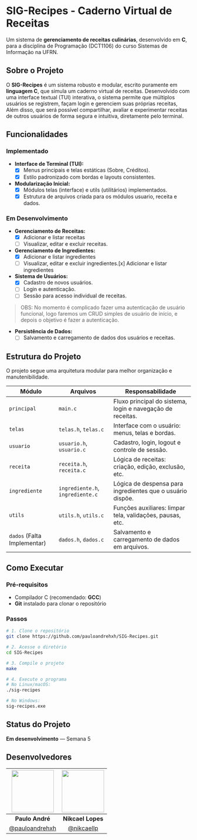# SIG-Recipes - Caderno Virtual de Receitas

Um sistema de **gerenciamento de receitas culinárias**, desenvolvido em **C**, para a disciplina de Programação (DCT1106) do curso Sistemas de Informação na UFRN.

## Sobre o Projeto

O **SIG-Recipes** é um sistema robusto e modular, escrito puramente em **linguagem C**, que simula um caderno virtual de receitas. Desenvolvido com uma interface textual (TUI) interativa, o sistema permite que múltiplos usuários se registrem, façam login e gerenciem suas próprias receitas, Além disso, que será possível compartilhar, avaliar e experimentar receitas de outros usuários de forma segura e intuitiva, diretamente pelo terminal.
## Funcionalidades

### Implementado

- **Interface de Terminal (TUI):**
  - [x] Menus principais e telas estáticas (Sobre, Créditos).
  - [x] Estilo padronizado com bordas e layouts consistentes.

- **Modularização Inicial:**
  - [x] Módulos telas (interface) e utils (utilitários) implementados.
  - [x] Estrutura de arquivos criada para os módulos usuario, receita e dados.

### Em Desenvolvimento

- **Gerenciamento de Receitas:**
  - [x] Adicionar e listar receitas
  - [ ] Visualizar, editar e excluir receitas.

- **Gerenciamento de Ingredientes:**
  - [x] Adicionar e listar ingredientes
  - [ ] Visualizar, editar e excluir ingredientes.[x] Adicionar e listar ingredientes

- **Sistema de Usuários:**
  - [x] Cadastro de novos usuários.
  - [ ] Login e autenticação.
  - [ ] Sessão para acesso individual de receitas.

>OBS: No momento é complicado fazer uma autenticação de usuário funcional, 
logo faremos um CRUD simples de usuário de início, e depois o objetivo é fazer a autenticação.

- **Persistência de Dados:**
  - [ ] Salvamento e carregamento de dados dos usuários e receitas.

## Estrutura do Projeto

O projeto segue uma arquitetura modular para melhor organização e manutenibilidade.

| Módulo                        | Arquivos                        |  Responsabilidade                                          |
|-------------------------------|---------------------------------|------------------------------------------------------------|
| `principal`                   |     `main.c`                    | Fluxo principal do sistema, login e navegação de receitas. |
| `telas`                       | `telas.h`, `telas.c`            | Interface com o usuário: menus, telas e bordas.            |
| `usuario`                     | `usuario.h`, `usuario.c`        | Cadastro, login, logout e controle de sessão.              |
| `receita`                     | `receita.h`, `receita.c`        | Lógica de receitas: criação, edição, exclusão, etc.        |
| `ingrediente`                 | `ingrediente.h`, `ingrediente.c`| Lógica de despensa para ingredientes que o usuário dispõe. |
| `utils`                       | `utils.h`, `utils.c`            | Funções auxiliares: limpar tela, validações, pausas, etc.  |
| `dados`   (Falta Implementar) | `dados.h`, `dados.c`            | Salvamento e carregamento de dados em arquivos.            |


## Como Executar

### Pré-requisitos

- Compilador C (recomendado: **GCC**)
- **Git** instalado para clonar o repositório

### Passos

```bash
# 1. Clone o repositório
git clone https://github.com/pauloandrehxh/SIG-Recipes.git

# 2. Acesse o diretório
cd SIG-Recipes

# 3. Compile o projeto
make

# 4. Execute o programa
# No Linux/macOS:
./sig-recipes

# No Windows:
sig-recipes.exe
```
## Status do Projeto

**Em desenvolvimento** — Semana 5

## Desenvolvedores

| [<img src="https://avatars.githubusercontent.com/u/96096146?v=4" width="115"/>](https://github.com/pauloandrehxh) | [<img src="https://avatars.githubusercontent.com/u/226210918?v=4" width="115"/>](https://github.com/nikcaellp) |
|:---:|:---:|
| **Paulo André** | **Nikcael Lopes** |
| [@pauloandrehxh](https://github.com/pauloandrehxh) | [@nikcaellp](https://github.com/nikcaellp) |